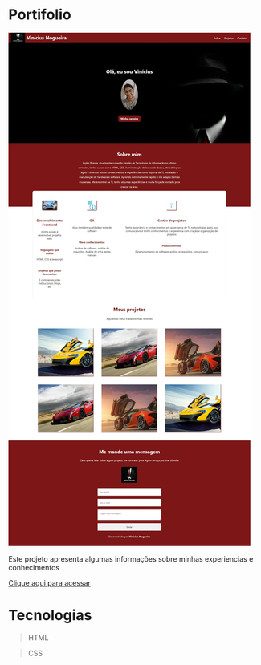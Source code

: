 # Portifolio

![preview](/imagens/Captura%20da%20Web_27-8-2022_184010_127.0.0.1.jpeg)

Este projeto apresenta algumas informações sobre minhas experiencias e conhecimentos

[Clique aqui para acessar](https://vinidevit.github.io/Portifolio/)

# Tecnologias

> HTML

> CSS

